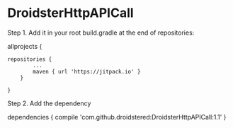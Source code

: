 # DroidsterHttpAPICall

Step 1. Add it in your root build.gradle at the end of repositories:

  allprojects {
  
  	repositories {
			...
			maven { url 'https://jitpack.io' }
		}
    
	}
  
  Step 2. Add the dependency
 
  dependencies {
	    compile 'com.github.droidstered:DroidsterHttpAPICall:1.1'
	}
  
